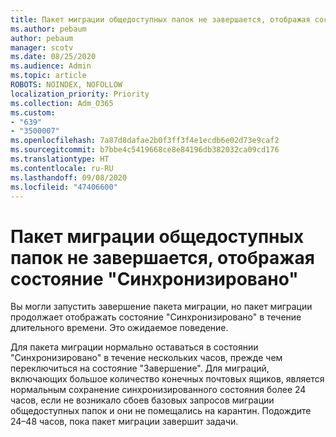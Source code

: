 ```yaml
---
title: Пакет миграции общедоступных папок не завершается, отображая состояние "Синхронизировано"
ms.author: pebaum
author: pebaum
manager: scotv
ms.date: 08/25/2020
ms.audience: Admin
ms.topic: article
ROBOTS: NOINDEX, NOFOLLOW
localization_priority: Priority
ms.collection: Adm_O365
ms.custom:
- "639"
- "3500007"
ms.openlocfilehash: 7a87d8dafae2b0f3ff3f4e1ecdb6e02d73e9caf2
ms.sourcegitcommit: b7bbe4c5419668ce8e84196db382032ca09cd176
ms.translationtype: HT
ms.contentlocale: ru-RU
ms.lasthandoff: 09/08/2020
ms.locfileid: "47406600"
---
```

# <a name="public-folder-migration-batch-not-completing-shows-synced"></a>Пакет миграции общедоступных папок не завершается, отображая состояние "Синхронизировано"

Вы могли запустить завершение пакета миграции, но пакет миграции продолжает отображать состояние "Синхронизировано" в течение длительного времени. Это ожидаемое поведение.

Для пакета миграции нормально оставаться в состоянии "Синхронизировано" в течение нескольких часов, прежде чем переключиться на состояние "Завершение". Для миграций, включающих большое количество конечных почтовых ящиков, является нормальным сохранение синхронизированного состояния более 24 часов, если не возникало сбоев базовых запросов миграции общедоступных папок и они не помещались на карантин. Подождите 24–48 часов, пока пакет миграции завершит задачи.
